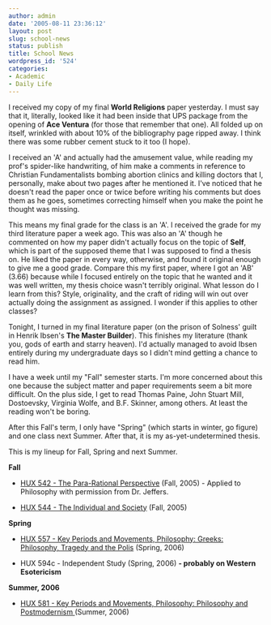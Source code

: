 ```yaml
---
author: admin
date: '2005-08-11 23:36:12'
layout: post
slug: school-news
status: publish
title: School News
wordpress_id: '524'
categories:
- Academic
- Daily Life
---
```

<p>I received my copy of my final <b>World Religions</b> paper yesterday. I must 
say that it, literally, looked like it had been inside that UPS package from the 
opening of <b>Ace Ventura</b> (for those that remember that one). All folded up 
on itself, wrinkled with about 10% of the bibliography page ripped away. I think 
there was some rubber cement stuck to it too (I hope).</p>
<p>I received an &#39;A&#39; and actually had the amusement value, while reading my 
prof&#39;s spider-like handwriting, of him make a comments in reference to Christian 
Fundamentalists bombing abortion clinics and killing doctors that I, personally, 
make about two pages after he mentioned it. I&#39;ve noticed that he doesn&#39;t read 
the paper once or twice before writing his comments but does them as he goes, 
sometimes correcting himself when you make the point he thought was missing.</p>
<p>This means my final grade for the class is an &#39;A&#39;. I received the grade for 
my third literature paper a week ago. This was also an &#39;A&#39; though he commented 
on how my paper didn&#39;t actually focus on the topic of <b>Self</b>, which is part 
of the supposed theme that I was supposed to find a thesis on. He liked the 
paper in every way, otherwise, and found it original enough to give me a good 
grade. Compare this my first paper, where I got an &#39;AB&#39; (3.66) because while I 
focused entirely on the topic that he wanted and it was well written, my thesis 
choice wasn&#39;t terribly original. What lesson do I learn from this? Style, 
originality, and the craft of riding will win out over actually doing the 
assignment as assigned. I wonder if this applies to other classes?</p>
<p>Tonight, I turned in my final literature paper (on the prison of Solness&#39; 
guilt in Henrik Ibsen&#39;s <b>The Master Builder</b>). This finishes my literature 
(thank you, gods of earth and starry heaven). I&#39;d actually managed to avoid 
Ibsen entirely during my undergraduate days so I didn&#39;t mind getting a chance to 
read him.</p>
<p>I have a week until my &quot;Fall&quot; semester starts. I&#39;m more concerned about this 
one because the subject matter and paper requirements seem a bit more difficult. 
On the plus side, I get to read Thomas Paine, John Stuart Mill, Dostoevsky, 
Virginia Wolfe, and B.F. Skinner, among others. At least the reading won&#39;t be 
boring.</p>
<p>After this Fall&#39;s term, I only have &quot;Spring&quot; (which starts in winter, go 
figure) and one class next Summer. After that, it is my as-yet-undetermined 
thesis.</p>
<p>This is my lineup for Fall, Spring and next Summer.</p>
<p><b>Fall</b></p>
<ul>
	<li>
	<p align="left">
	<a href="http://www.csudh.edu/hux/syllabi/542/default.htm">
	HUX 
	542 - The Para-Rational Perspective</a> (Fall, 
	2005) - Applied to Philosophy with permission from Dr. Jeffers.</li>
	<li>
	<p align="left">
	<a href="http://www.csudh.edu/hux/syllabi/544/default.htm">
	HUX 
	544 - The Individual and Society</a> (Fall, 2005)</li>
</ul>
<p align="left"><b>Spring</b></p>
<ul>
	<li>
	<p align="left"><a href="http://www.csudh.edu/hux/syllabi/557/default.htm">
	HUX 557 - Key Periods and Movements, Philosophy: Greeks: Philosophy, Tragedy 
	and the Polis</a> (Spring, 2006)</li>
	<li>
	<p align="left">HUX 594c - Independent Study (Spring, 
	2006) <b>- probably on Western Esotericism</b></li>
</ul>
<p align="left"><b>Summer, 2006</b></p>
<ul>
	<li>
	<p align="left">
	<a href="http://www.csudh.edu/hux/syllabi/581/default.htm">
	HUX 
	581 - Key Periods and Movements, Philosophy: Philosophy and Postmodernism
	</a> (Summer, 2006)</li>
</ul>
